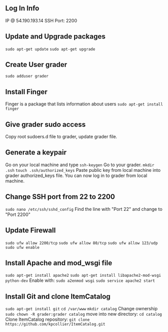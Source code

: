 ## Log In Info
IP @ 54.190.193.14
SSH Port: 2200

## Update and Upgrade packages
```sudo apt-get update```
```sudo apt-get upgrade```

## Create User grader
```sudo adduser grader```

## Install Finger
Finger is a package that lists information about users
```sudo apt-get install finger```

## Give grader sudo access
Copy root sudoers.d file to grader, update grader file.

## Generate a keypair
Go on your local machine and type ```ssh-keygen```
Go to your grader. ```mkdir .ssh``` ```touch .ssh/authorized_keys```
Paste public key from local machine into grader authorized_keys file.
You can now log in to grader from local machine.

## Change SSH port from 22 to 2200
```sudo nano /etc/ssh/sshd_config```
Find the line with "Port 22" and change to "Port 2200"

## Update Firewall
```sudo ufw allow 2200/tcp```
```sudo ufw allow 80/tcp```
```sudo ufw allow 123/udp```
```sudo ufw enable```

## Install Apache and mod_wsgi file
```sudo apt-get install apache2```
```sudo apt-get install libapache2-mod-wsgi python-dev```
Enable with: ```sudo a2enmod wsgi```
```sudo service apache2 start```

## Install Git and clone ItemCatalog
```sudo apt-get install git```
```cd /var/www```
```mkdir catalog```
Change ownership ```sudo chown -R grader:grader catalog```
move into new directory: ```cd catalog```
Clone ItemCatalog repository: ```git clone https://github.com/kpcollier/ItemCatalog.git```
